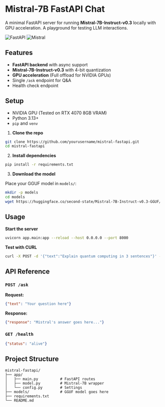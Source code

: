 # Mistral-7B FastAPI Chat

A minimal FastAPI server for running **Mistral-7B-Instruct-v0.3** locally with GPU acceleration. A playground for testing LLM interactions.

![FastAPI](https://img.shields.io/badge/FastAPI-005571?style=for-the-badge&logo=fastapi)
![Mistral](https://img.shields.io/badge/Mistral-7B-informational?style=for-the-badge)

## Features

- **FastAPI backend** with async support
- **Mistral-7B-Instruct-v0.3** with 4-bit quantization
- **GPU acceleration** (Full offload for NVIDIA GPUs)
- Single `/ask` endpoint for Q&A
- Health check endpoint


## Setup

- NVIDIA GPU (Tested on RTX 4070 8GB VRAM)
- Python 3.13+
- `pip` and `venv`

1. **Clone the repo**

```bash
git clone https://github.com/yourusername/mistral-fastapi.git
cd mistral-fastapi
   ```

2. **Install dependencies**

```bash
pip install -r requirements.txt
```

3. **Download the model**

Place your GGUF model in `models/`:
```bash
mkdir -p models
cd models
wget https://huggingface.co/second-state/Mistral-7B-Instruct-v0.3-GGUF/resolve/main/Mistral-7B-Instruct-v0.3-Q4_K_M.gguf
   ```

## Usage

**Start the server**
```bash
uvicorn app.main:app --reload --host 0.0.0.0 --port 8000
```

**Test with CURL**
```bash
curl -X POST -d '{"text":"Explain quantum computing in 3 sentences"}' -H "Content-Type: application/json" http://localhost:8000/ask
```

## API Reference

### `POST /ask`

**Request:**
```json
{"text": "Your question here"}
```

**Response:**
```json
{"response": "Mistral's answer goes here..."}
```

### `GET /health`

```json
{"status": "alive"}
```

## Project Structure

```
mistral-fastapi/
├── app/
│   ├── main.py          # FastAPI routes
│   ├── model.py         # Mistral-7B wrapper
│   └── config.py        # Settings
├── models/              # GGUF model goes here
├── requirements.txt
└── README.md
```